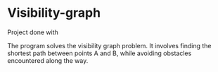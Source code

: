 # Visibility-graph
Project done with 

The program solves the visibility graph problem. It involves finding the shortest path between points A and B, while avoiding obstacles encountered along the way.
